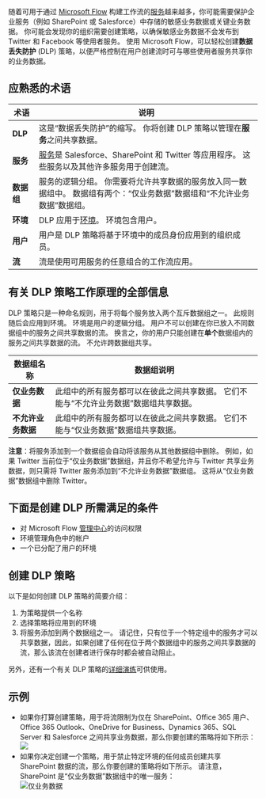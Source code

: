 随着可用于通过 [Microsoft Flow](https://flow.microsoft.com) 构建工作流的[服务](https://flow.microsoft.com/services)越来越多，你可能需要保护企业服务（例如 SharePoint 或 Salesforce）中存储的敏感业务数据或关键业务数据。 你可能会发现你的组织需要创建策略，以确保敏感业务数据不会发布到 Twitter 和 Facebook 等使用者服务。 使用 Microsoft Flow，可以轻松创建**数据丢失防护** (DLP) 策略，以便严格控制在用户创建流时可与哪些使用者服务共享你的业务数据。  

## <a name="terms-you-should-get-familiar-with"></a>应熟悉的术语
| 术语 | 说明 |
| --- | --- |
| **DLP** |这是“数据丢失防护”的缩写。 你将创建 DLP 策略以管理在**服务**之间共享数据。 |
| **服务** |[服务](https://flow.microsoft.com/services)是 Salesforce、SharePoint 和 Twitter 等应用程序。 这些服务以及其他许多服务用于创建流。 |
| **数据组** |服务的逻辑分组。 你需要将允许共享数据的服务放入同一数据组中。 数据组有两个：“仅业务数据”数据组和“不允许业务数据”数据组。 |
| **环境** |DLP 应用于[环境](../environments-overview-admin.md)。 环境包含用户。 |
| **用户** |用户是 DLP 策略将基于环境中的成员身份应用到的组织成员。 |
| **流** |流是使用可用服务的任意组合的工作流应用。 |

## <a name="all-about-how-dlp-policies-work"></a>有关 DLP 策略工作原理的全部信息
DLP 策略只是一种命名规则，用于将每个服务放入两个互斥数据组之一。 此规则随后会应用到环境。 环境是用户的逻辑分组。 用户不可以创建在你已放入不同数据组中的服务之间共享数据的流。 换言之，你的用户只能创建在**单个**数据组内的服务之间共享数据的流。 不允许跨数据组共享。  

| **数据组名称** | **数据组说明** |
| --- | --- |
| **仅业务数据** |此组中的所有服务都可以在彼此之间共享数据。 它们不能与“不允许业务数据”数据组共享数据。 |
| **不允许业务数据** |此组中的所有服务都可以在彼此之间共享数据。 它们不能与“仅业务数据”数据组共享数据。 |

**注意**：将服务添加到一个数据组会自动将该服务从其他数据组中删除。 例如，如果 Twitter 当前位于“仅业务数据”数据组，并且你不希望允许与 Twitter 共享业务数据，则只需将 Twitter 服务添加到“不允许业务数据”数据组。 这将从“仅业务数据”数据组中删除 Twitter。

## <a name="heres-what-you-need-to-create-a-dlp"></a>下面是创建 DLP 所需满足的条件
* 对 Microsoft Flow [管理中心](https://admin.flow.microsoft.com)的访问权限  
* 环境管理角色中的帐户  
* 一个已分配了用户的环境  

## <a name="create-a-dlp-policy"></a>创建 DLP 策略
以下是如何创建 DLP 策略的简要介绍：  

1. 为策略提供一个名称
2. 选择策略将应用到的环境
3. 将服务添加到两个数据组之一。 请记住，只有位于一个特定组中的服务才可以共享数据，因此，如果创建了任何在位于两个数据组中的服务之间共享数据的流，那么该流在创建者进行保存时都会被自动阻止。  

另外，还有一个有关 DLP 策略的[详细演练](../prevent-data-loss.md)可供使用。  

## <a name="examples"></a>示例
* 如果你打算创建策略，用于将流限制为仅在 SharePoint、Office 365 用户、Office 365 Outlook、OneDrive for Business、Dynamics 365、SQL Server 和 Salesforce 之间共享业务数据，那么你要创建的策略将如下所示：  
  ![](./media/learning-data-loss-prevention/a-few-business-centric-services.png)  
* 如果你决定创建一个策略，用于禁止特定环境的任何成员创建共享 SharePoint 数据的流，那么你要创建的策略将如下所示。 请注意，SharePoint 是“仅业务数据”数据组中的唯一服务：  
  ![仅业务数据](./media/learning-data-loss-prevention/sharepoint-only-no-sharing-guided-learning.png)

